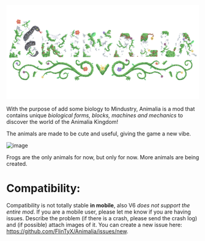 ![logo](animalia.png)

With the purpose of add some biology to Mindustry, Animalia is a mod that contains unique _biological forms, blocks, machines and mechanics_ to discover the world of the Animalia Kingdom!

The animals are made to be cute and useful, giving the game a new vibe.

![image](https://user-images.githubusercontent.com/69006175/151618526-ae0816a5-4c34-4e45-97a7-c0ddf2d9ee3f.png)

Frogs are the only animals for now, but only for now. More animals are being created.

# Compatibility:
Compatibility is not totally stable **in mobile**, also V6 _does not support the entire mod_. If you are a mobile user, please let me know if you are having issues.  Describe the problem (if there is a crash, please send the crash log) and (if possible) attach images of it. You can create a new issue here: https://github.com/FlinTyX/Animalia/issues/new.
